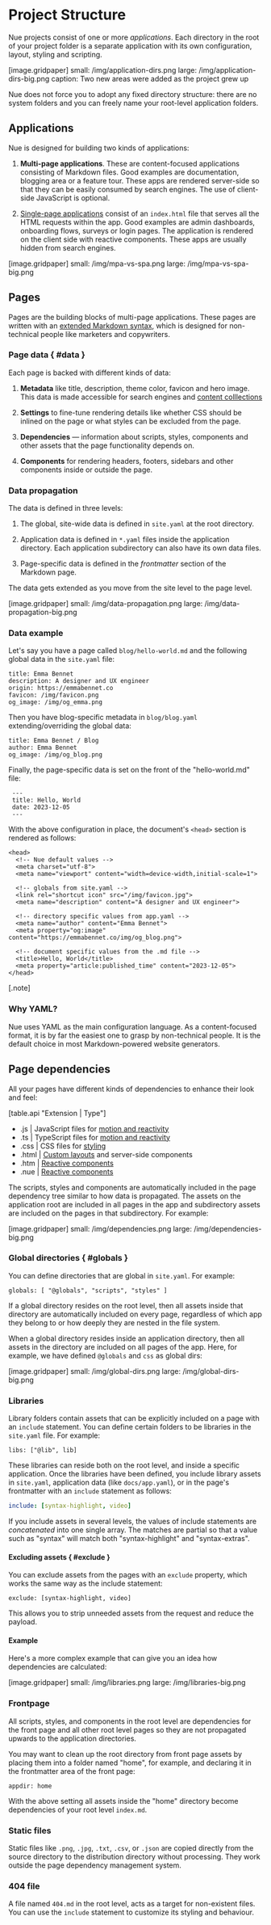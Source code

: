 

# Project Structure
Nue projects consist of one or more _applications_. Each directory in the root of your project folder is a separate application with its own configuration, layout, styling and scripting.

[image.gridpaper]
  small: /img/application-dirs.png
  large: /img/application-dirs-big.png
  caption: Two new areas were added as the project grew up


Nue does not force you to adopt any fixed directory structure: there are no system folders and you can freely name your root-level application folders.


## Applications
Nue is designed for building two kinds of applications:

1. **Multi-page applications**. These are content-focused applications consisting of Markdown files. Good examples are documentation, blogging area or a feature tour. These apps are rendered server-side so that they can be easily consumed by search engines. The use of client-side JavaScript is optional.

2. [Single-page applications](single-page-applications.html) consist of an `index.html` file that serves all the HTML requests within the app. Good examples are admin dashboards, onboarding flows, surveys or login pages. The application is rendered on the client side with reactive components. These apps are usually hidden from search engines.


[image.gridpaper]
  small: /img/mpa-vs-spa.png
  large: /img/mpa-vs-spa-big.png



## Pages
Pages are the building blocks of multi-page applications. These pages are written with an [extended Markdown syntax](content.html), which is designed for non-technical people like marketers and copywriters.


### Page data { #data }
Each page is backed with different kinds of data:

1. **Metadata** like title, description, theme color, favicon and hero image. This data is made accessible for search engines and [content colllections](content-collections)

1. **Settings** to fine-tune rendering details like whether CSS should be inlined on the page or what styles can be excluded from the page.

1. **Dependencies** — information about scripts, styles, components and other assets that the page functionality depends on.

1. **Components** for rendering headers, footers, sidebars and other components inside or outside the page.



### Data propagation
The data is defined in three levels:

1. The global, site-wide data is defined in `site.yaml` at the root directory.

2. Application data is defined in `*.yaml` files inside the application directory. Each application subdirectory can also have its own data files.

3. Page-specific data is defined in the *frontmatter* section of the Markdown page.

The data gets extended as you move from the site level to the page level.

[image.gridpaper]
  small: /img/data-propagation.png
  large: /img/data-propagation-big.png



### Data example
Let's say you have a page called `blog/hello-world.md` and the following global data in the `site.yaml` file:


```
title: Emma Bennet
description: A designer and UX engineer
origin: https://emmabennet.co
favicon: /img/favicon.png
og_image: /img/og_emma.png
```

Then you have blog-specific metadata in `blog/blog.yaml` extending/overriding the global data:

```
title: Emma Bennet / Blog
author: Emma Bennet
og_image: /img/og_blog.png
```

Finally, the page-specific data is set on the front of the "hello-world.md" file:

```
 ---
 title: Hello, World
 date: 2023-12-05
 ---
```

With the above configuration in place, the document's `<head>` section is rendered as follows:


```
<head>
  <!-- Nue default values -->
  <meta charset="utf-8">
  <meta name="viewport" content="width=device-width,initial-scale=1">

  <!-- globals from site.yaml -->
  <link rel="shortcut icon" src="/img/favicon.jpg">
  <meta name="description" content="A designer and UX engineer">

  <!-- directory specific values from app.yaml -->
  <meta name="author" content="Emma Bennet">
  <meta property="og:image" content="https://emmabennet.co/img/og_blog.png">

  <!-- document specific values from the .md file -->
  <title>Hello, World</title>
  <meta property="article:published_time" content="2023-12-05">
</head>
```

[.note]
  ### Why YAML?
  Nue uses YAML as the main configuration language. As a content-focused format, it is by far the easiest one to grasp by non-technical people. It is the default choice in most Markdown-powered website generators.



## Page dependencies
All your pages have different kinds of dependencies to enhance their look and feel:

[table.api "Extension | Type"]
  - .js   | JavaScript files for [motion and reactivity](reactivity.html)
  - .ts   | TypeScript files for [motion and reactivity](reactivity.html)
  - .css  | CSS files for [styling](css-best-practices.html)
  - .html | [Custom layouts](custom-layouts.html) and server-side components
  - .htm  | [Reactive components](reactive-components.html)
  - .nue  | [Reactive components](reactive-components.html)


The scripts, styles and components are automatically included in the page dependency tree similar to how data is propagated. The assets on the application root are included in all pages in the app and subdirectory assets are included on the pages in that subdirectory. For example:


[image.gridpaper]
  small: /img/dependencies.png
  large: /img/dependencies-big.png


### Global directories { #globals }
You can define directories that are global in `site.yaml`. For example:

```
globals: [ "@globals", "scripts", "styles" ]
```

If a global directory resides on the root level, then all assets inside that directory are automatically included on every page, regardless of which app they belong to or how deeply they are nested in the file system.

When a global directory resides inside an application directory, then all assets in the directory are included on all pages of the app. Here, for example, we have defined `@globals` and `css` as global dirs:


[image.gridpaper]
  small: /img/global-dirs.png
  large: /img/global-dirs-big.png


### Libraries
Library folders contain assets that can be explicitly included on a page with an `include` statement. You can define certain folders to be libraries in the `site.yaml` file. For example:

```
libs: ["@lib", lib]
```

These libraries can reside both on the root level, and inside a specific application. Once the libraries have been defined, you include library assets in `site.yaml`, application data (like `docs/app.yaml`), or in the page's frontmatter with an `include` statement as follows:

``` yaml
include: [syntax-highlight, video]
```

If you include assets in several levels, the values of include statements are _concatenated_ into one single array. The matches are partial so that a value such as "syntax" will match both "syntax-highlight" and "syntax-extras".


#### Excluding assets { #exclude }
You can exclude assets from the pages with an `exclude` property, which works the same way as the include statement:

```
exclude: [syntax-highlight, video]
```

This allows you to strip unneeded assets from the request and reduce the payload.

#### Example
Here's a more complex example that can give you an idea how dependencies are calculated:

[image.gridpaper]
  small: /img/libraries.png
  large: /img/libraries-big.png


### Frontpage
All scripts, styles, and components in the root level are dependencies for the front page and all other root level pages so they are not propagated upwards to the application directories.

You may want to clean up the root directory from front page assets by placing them into a folder named "home", for example, and declaring it in the frontmatter area of the front page:

```
appdir: home
```

With the above setting all assets inside the "home" directory become dependencies of your root level `index.md`.



### Static files
Static files like `.png`, `.jpg`, `.txt`, `.csv`, or `.json` are copied directly from the source directory to the distribution directory without processing. They work outside the page dependency management system.



### 404 file
A file named `404.md` in the root level, acts as a target for non-existent files. You can use the `include` statement to customize its styling and behaviour.



